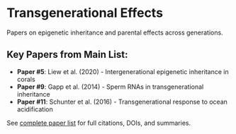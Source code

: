 # Transgenerational Effects

Papers on epigenetic inheritance and parental effects across generations.

## Key Papers from Main List:
- **Paper #5**: Liew et al. (2020) - Intergenerational epigenetic inheritance in corals
- **Paper #9**: Gapp et al. (2014) - Sperm RNAs in transgenerational inheritance
- **Paper #11**: Schunter et al. (2016) - Transgenerational response to ocean acidification

See [complete paper list](../paper-list.md) for full citations, DOIs, and summaries.